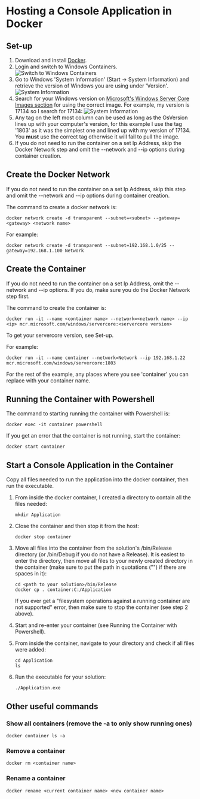 # Hosting a Console Application in Docker

## Set-up

1. Download and install [Docker](https://docs.docker.com/docker-for-windows/install/ "Docker Installation").
2. Login and switch to Windows Containers.
   ![Switch to Windows Containers](../media/docker.png)
3. Go to Windows 'System Information' (Start -> System Information) and retrieve the version of Windows you are using under 'Version'.
   ![System Information](../media/systeminfo.png)
4. Search for your Windows version on [Microsoft's Windows Server Core Images section](https://hub.docker.com/_/microsoft-windows-servercore?tab=description "Microsoft servercore") for using the correct image.
   For example, my version is 17134 so I search for 17134:
   ![System Information](../media/version.png)
5. Any tag on the left most column can be used as long as the OsVersion lines up with your computer's version, for this example I use the tag '1803' as it was the simplest one and lined up with my version of 17134.
   You **must** use the correct tag otherwise it will fail to pull the image.
6. If you do not need to run the container on a set Ip Address, skip the Docker Network step and omit the --network and --ip options during container creation.

## Create the Docker Network

If you do not need to run the container on a set Ip Address, skip this step and omit the --network and --ip options during container creation.

The command to create a docker network is:

```shell
docker network create -d transparent --subnet=<subnet> --gateway=<gateway> <network name>
```

For example:

```shell
docker network create -d transparent --subnet=192.168.1.0/25 --gateway=192.168.1.100 Network
```

## Create the Container

If you do not need to run the container on a set Ip Address, omit the --network and --ip options. If you do, make sure you do the Docker Network step first.

The command to create the container is:

```shell
docker run -it --name <container name> --network=<network name> --ip <ip> mcr.microsoft.com/windows/servercore:<servercore version>
```

To get your servercore version, see Set-up.

For example:

```shell
docker run -it --name container --network=Network --ip 192.168.1.22 mcr.microsoft.com/windows/servercore:1803
```

For the rest of the example, any places where you see 'container' you can replace with your container name.

## Running the Container with Powershell

The command to starting running the container with Powershell is:

```shell
docker exec -it container powershell
```

If you get an error that the container is not running, start the container:

```shell
docker start container
```

## Start a Console Application in the Container

Copy all files needed to run the application into the docker container, then run the executable.

1. From inside the docker container, I created a directory to contain all the files needed:

   ```shell
   mkdir Application
   ```

2. Close the container and then stop it from the host:

   ```shell
   docker stop container
   ```

3. Move all files into the container from the solution's /bin/Release directory (or /bin/Debug if you do not have a Release). It is easiest to enter the directory, then move all files to your newly created directory in the container (make sure to put the path in quotations ("") if there are spaces in it):

   ```shell
   cd <path to your solution>/bin/Release
   docker cp . container:C:/Application
   ```

   If you ever get a "filesystem operations against a running container are not supported" error, then make sure to stop the container (see step 2 above).

4. Start and re-enter your container (see Running the Container with Powershell).
5. From inside the container, navigate to your directory and check if all files were added:

   ```shell
   cd Application
   ls
   ```

6. Run the executable for your solution:

   ```shell
   ./Application.exe
   ```

## Other useful commands

### Show all containers (remove the -a to only show running ones)

```shell
docker container ls -a
```

### Remove a container

```shell
docker rm <container name>
```

### Rename a container

```shell
docker rename <current container name> <new container name>
```
